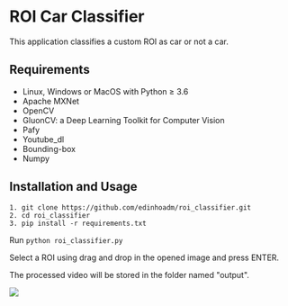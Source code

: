 # ROI Car Classifier

This application classifies a custom ROI as car or not a car.

## Requirements
- Linux, Windows or MacOS with Python ≥ 3.6
- Apache MXNet
- OpenCV
- GluonCV: a Deep Learning Toolkit for Computer Vision
- Pafy
- Youtube_dl
- Bounding-box
- Numpy

## Installation and Usage

```
1. git clone https://github.com/edinhoadm/roi_classifier.git
2. cd roi_classifier
3. pip install -r requirements.txt
```

Run `python roi_classifier.py`

Select a ROI using drag and drop in the opened image and press ENTER.

The processed video will be stored in the folder named "output".


![](result.gif)
